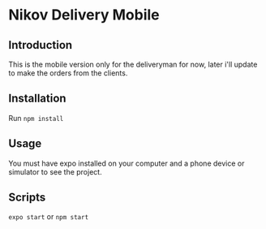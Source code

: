 # Nikov Delivery Mobile

## Introduction

This is the mobile version only for the deliveryman for now, later i'll update to make the orders from the clients.

## Installation

Run ```npm install```

## Usage

You must have expo installed on your computer and a phone device or simulator to see the project.

## Scripts

```expo start``` or ```npm start```
